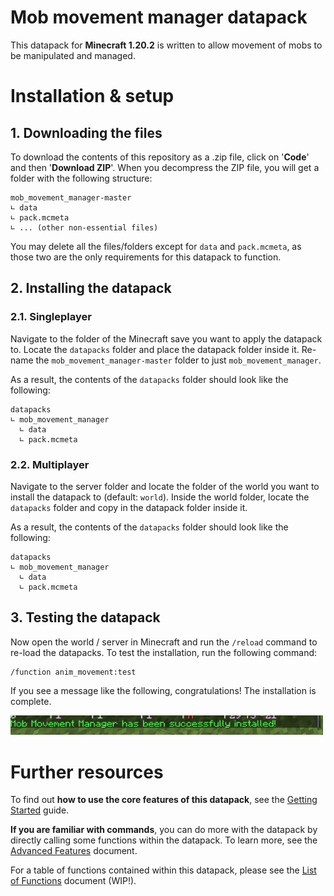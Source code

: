 # Mob movement manager datapack

This datapack for **Minecraft 1.20.2** is written to allow movement of mobs to be manipulated and managed.

# Installation & setup

## 1. Downloading the files

To download the contents of this repository as a .zip file, click on '**Code**' and then '**Download ZIP**'. When you decompress the ZIP file, you will get a folder with the following structure:

```
mob_movement_manager-master
∟ data
∟ pack.mcmeta
∟ ... (other non-essential files)
```

You may delete all the files/folders except for `data` and `pack.mcmeta`, as those two are the only requirements for this datapack to function.

## 2. Installing the datapack

### 2.1. Singleplayer

Navigate to the folder of the Minecraft save you want to apply the datapack to. Locate the `datapacks` folder and place the datapack folder inside it. Re-name the `mob_movement_manager-master` folder to just `mob_movement_manager`.

As a result, the contents of the `datapacks` folder should look like the following:

```
datapacks
∟ mob_movement_manager
  ∟ data
  ∟ pack.mcmeta
```

### 2.2. Multiplayer


Navigate to the server folder and locate the folder of the world you want to install the datapack to (default: `world`). Inside the world folder, locate the `datapacks` folder and copy in the datapack folder inside it.

As a result, the contents of the `datapacks` folder should look like the following:

```
datapacks
∟ mob_movement_manager
  ∟ data
  ∟ pack.mcmeta
```

## 3. Testing the datapack

Now open the world / server in Minecraft and run the `/reload` command to re-load the datapacks. To test the installation, run the following command:

```
/function anim_movement:test
```

If you see a message like the following, congratulations! The installation is complete.

<img src="git/imgs/readme_1.png" width="500">

# Further resources

To find out **how to use the core features of this datapack**, see the [Getting Started](guides/GETTING_STARTED.md) guide.

**If you are familiar with commands**, you can do more with the datapack by directly calling some functions within the datapack. To learn more, see the [Advanced Features](guides/ADVANCED_FEATURES.md) document.

For a table of functions contained within this datapack, please see the [List of Functions](guides/LIST_OF_FUNCTIONS.md) document (WIP!).